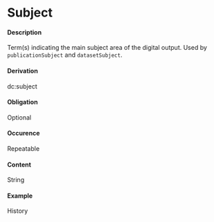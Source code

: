 # Subject

#### Description
Term(s) indicating the main subject area of the digital output. Used by `publicationSubject` and `datasetSubject`.

#### Derivation
dc:subject

#### Obligation	
Optional

#### Occurence	
Repeatable

#### Content 
String

#### Example
History
